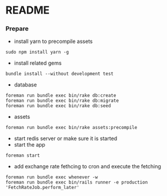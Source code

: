README
======

### Prepare

- install yarn to precompile assets

```
sudo npm install yarn -g
```

- install related gems

```
bundle install --without development test
```

- database

```
foreman run bundle exec bin/rake db:create
foreman run bundle exec bin/rake db:migrate
foreman run bundle exec bin/rake db:seed
```

- assets

```
foreman run bundle exec bin/rake assets:precompile
```

- start redis server or make sure it is started
- start the app

```
foreman start
```

- add exchange rate fethcing to cron and execute the fetching

```
foreman run bundle exec whenever -w
foreman run bundle exec bin/rails runner -e production 'FetchRateJob.perform_later'
```
